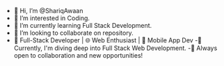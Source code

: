 - 👋 Hi, I’m @ShariqAwaan
- 👀 I’m interested in Coding.
- 🌱 I’m currently learning Full Stack Development.
- 💞️ I’m looking to collaborate on repository.
- 🚀 Full-Stack Developer | 🌐 Web Enthusiast | 📱 Mobile App Dev
-🔧 Currently, I'm diving deep into Full Stack Web Development.
-🌟 Always open to collaboration and new opportunities!



<!---
ShariqAwaan/ShariqAwaan is a ✨ special ✨ repository because its `README.md` (this file) appears on your GitHub profile.
You can click the Preview link to take a look at your changes.
--->
